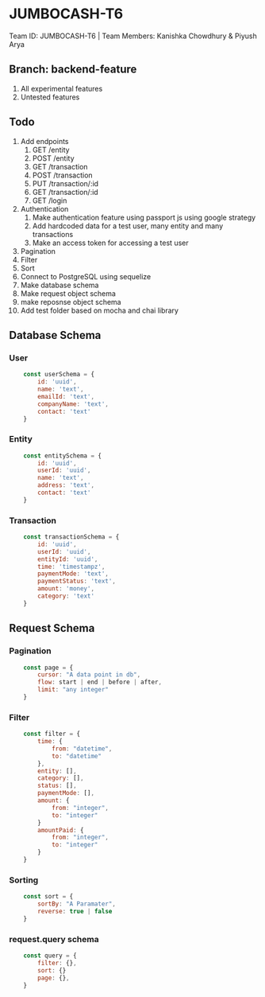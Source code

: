 # JUMBOCASH-T6
Team ID: JUMBOCASH-T6 | Team Members: Kanishka Chowdhury &amp; Piyush Arya

## Branch: backend-feature
1. All experimental features
2. Untested features

## Todo
1. Add endpoints
   1. GET /entity
   2. POST /entity
   3. GET /transaction
   4. POST /transaction
   5. PUT /transaction/:id
   6. GET /transaction/:id
   7. GET /login
2. Authentication
   1. Make authentication feature using passport js using google strategy
   2. Add hardcoded data for a test user, many entity and many transactions
   3. Make an access token for accessing a test user
3. Pagination
4. Filter
5. Sort
6. Connect to PostgreSQL using sequelize
7. Make database schema
8. Make request object schema
9. make reposnse object schema
10. Add test folder based on mocha and chai library

## Database Schema

### User
```js
    const userSchema = {
        id: 'uuid',
        name: 'text',
        emailId: 'text',
        companyName: 'text',
        contact: 'text'
    }
```

### Entity
```js
    const entitySchema = {
        id: 'uuid',
        userId: 'uuid',
        name: 'text',
        address: 'text',
        contact: 'text'
    }
```

### Transaction
```js
    const transactionSchema = {
        id: 'uuid',
        userId: 'uuid',
        entityId: 'uuid',
        time: 'timestampz',
        paymentMode: 'text',
        paymentStatus: 'text',
        amount: 'money',
        category: 'text'
    }
```


## Request Schema

### Pagination 
```js
    const page = {
        cursor: "A data point in db",
        flow: start | end | before | after,
        limit: "any integer"
    }
```

### Filter
```js
    const filter = {
        time: {
            from: "datetime",
            to: "datetime"
        },
        entity: [],
        category: [],
        status: [],
        paymentMode: [],
        amount: {
            from: "integer",
            to: "integer"
        }
        amountPaid: {
            from: "integer",
            to: "integer"
        }
    }
```

### Sorting 
```js
    const sort = {
        sortBy: "A Paramater",
        reverse: true | false
    }
```

### request.query schema
```js
    const query = {
        filter: {},
        sort: {}
        page: {},
    }
```